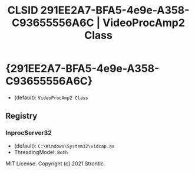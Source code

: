﻿---
title: "CLSID 291EE2A7-BFA5-4e9e-A358-C93655556A6C | VideoProcAmp2 Class"
excerpt: What is COM-Object CLSID 291EE2A7-BFA5-4e9e-A358-C93655556A6C?
---

# {291EE2A7-BFA5-4e9e-A358-C93655556A6C}

* (default): `VideoProcAmp2 Class`

## Registry


### InprocServer32

* (default): `C:\Windows\System32\vidcap.ax`
* ThreadingModel: `Both`

MIT License. Copyright (c) 2021 Strontic.


